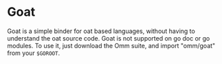 # Goat
Goat is a simple binder for oat based languages, without having to understand the oat source code. Goat is not supported on go doc or go modules. To use it, just download the Omm suite, and import "omm/goat" from your `$GOROOT`.
